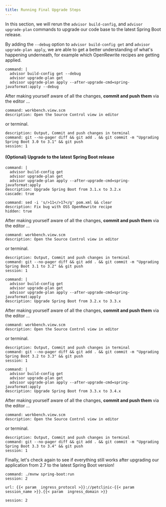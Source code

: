 ```yaml
---
title: Running Final Upgrade Steps 
---
```


In this section, we will rerun the `advisor build-config`, and `advisor upgrade-plan` commands to upgrade our code base to the latest Spring Boot release.

By adding the `--debug` option to `advisor build-config get` and `advisor upgrade-plan apply`, we are able to get a better understanding of what's happening underneath, for example which OpenRewrite recipes are getting applied.
```terminal:execute
command: |
  advisor build-config get --debug
  advisor upgrade-plan get 
  advisor upgrade-plan apply --after-upgrade-cmd=spring-javaformat:apply --debug
```

After making yourself aware of all the changes, **commit and push them** via the editor ...
```editor:execute-command
command: workbench.view.scm
description: Open the Source Control view in editor
```
or terminal.
```terminal:execute
description: Output, Commit and push changes in terminal 
command: git --no-pager diff && git add . && git commit -m "Upgrading Spring Boot 3.0 to 3.1" && git push
session: 1
```

#### (Optional) Upgrade to the latest Spring Boot release


```terminal:execute
command: |
  advisor build-config get
  advisor upgrade-plan get 
  advisor upgrade-plan apply --after-upgrade-cmd=spring-javaformat:apply
description: Upgrade Spring Boot from 3.1.x to 3.2.x
cascade: true
```
```terminal:execute
command: sed -i 's/>11</>17</g' pom.xml && clear
description: Fix bug with OSS OpenRewrite recipe
hidden: true
```
After making yourself aware of all the changes, **commit and push them** via the editor ...
```editor:execute-command
command: workbench.view.scm
description: Open the Source Control view in editor
```
or terminal.
```terminal:execute
description: Output, Commit and push changes in terminal 
command: git --no-pager diff && git add . && git commit -m "Upgrading Spring Boot 3.1 to 3.2" && git push
session: 1
```


```terminal:execute
command: |
  advisor build-config get
  advisor upgrade-plan get 
  advisor upgrade-plan apply --after-upgrade-cmd=spring-javaformat:apply
description: Upgrade Spring Boot from 3.2.x to 3.3.x
```
After making yourself aware of all the changes, **commit and push them** via the editor ...
```editor:execute-command
command: workbench.view.scm
description: Open the Source Control view in editor
```
or terminal.
```terminal:execute
description: Output, Commit and push changes in terminal 
command: git --no-pager diff && git add . && git commit -m "Upgrading Spring Boot 3.2 to 3.3" && git push
session: 1
```

```terminal:execute
command: |
  advisor build-config get
  advisor upgrade-plan get 
  advisor upgrade-plan apply --after-upgrade-cmd=spring-javaformat:apply
description: Upgrade Spring Boot from 3.3.x to 3.4.x
```
After making yourself aware of all the changes, **commit and push them** via the editor ...
```editor:execute-command
command: workbench.view.scm
description: Open the Source Control view in editor
```
or terminal.
```terminal:execute
description: Output, Commit and push changes in terminal 
command: git --no-pager diff && git add . && git commit -m "Upgrading Spring Boot 3.3 to 3.4" && git push
session: 1
```

Finally, let's check again to see if everything still works after upgrading our application from 2.7 to the latest Spring Boot version!
```terminal:execute
command: ./mvnw spring-boot:run
session: 2
```

```dashboard:open-url
url: {{< param  ingress_protocol >}}://petclinic-{{< param  session_name >}}.{{< param  ingress_domain >}}
```

```terminal:interrupt
session: 2
```
